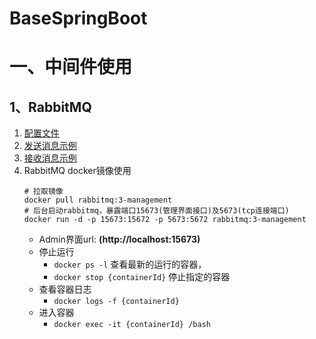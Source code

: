 # BaseSpringBoot

# 一、中间件使用

## 1、RabbitMQ
1. [配置文件](src/main/java/com/zhou/basespringboot/config/RabbitMqConfig.java) 
2. [发送消息示例](src/main/java/com/zhou/basespringboot/service/RabbitMqService.java)
3. [接收消息示例](src/main/java/com/zhou/basespringboot/listener/RabbitMqListener.java)
4. RabbitMQ docker镜像使用
    ```
    # 拉取镜像
    docker pull rabbitmq:3-management
    # 后台启动rabbitmq，暴露端口15673(管理界面接口)及5673(tcp连接端口)
    docker run -d -p 15673:15672 -p 5673:5672 rabbitmq:3-management
    ```
    - Admin界面url: **(http://localhost:15673)**
    - 停止运行 
        - `docker ps -l` 查看最新的运行的容器，
        -   `docker stop {containerId}` 停止指定的容器
    - 查看容器日志
        - `docker logs -f {containerId}` 
    - 进入容器
        - `docker exec -it {containerId} /bash` 